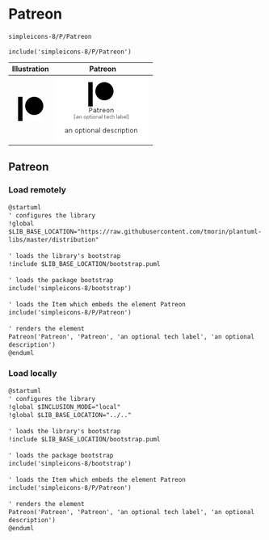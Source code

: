 # Patreon


```text
simpleicons-8/P/Patreon
```

```text
include('simpleicons-8/P/Patreon')
```



| Illustration | Patreon |
| :---: | :---: |
| ![illustration for Illustration](../../simpleicons-8/P/Patreon.png) | ![illustration for Patreon](../../simpleicons-8/P/Patreon.Local.png) |




## Patreon

### Load remotely
```plantuml
@startuml
' configures the library
!global $LIB_BASE_LOCATION="https://raw.githubusercontent.com/tmorin/plantuml-libs/master/distribution"

' loads the library's bootstrap
!include $LIB_BASE_LOCATION/bootstrap.puml

' loads the package bootstrap
include('simpleicons-8/bootstrap')

' loads the Item which embeds the element Patreon
include('simpleicons-8/P/Patreon')

' renders the element
Patreon('Patreon', 'Patreon', 'an optional tech label', 'an optional description')
@enduml
```

### Load locally
```plantuml
@startuml
' configures the library
!global $INCLUSION_MODE="local"
!global $LIB_BASE_LOCATION="../.."

' loads the library's bootstrap
!include $LIB_BASE_LOCATION/bootstrap.puml

' loads the package bootstrap
include('simpleicons-8/bootstrap')

' loads the Item which embeds the element Patreon
include('simpleicons-8/P/Patreon')

' renders the element
Patreon('Patreon', 'Patreon', 'an optional tech label', 'an optional description')
@enduml
```

